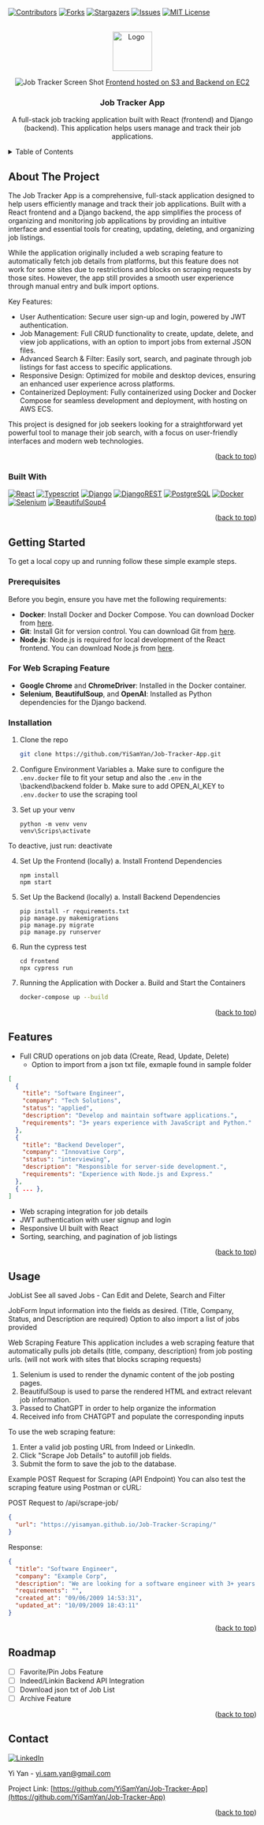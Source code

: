 <a id="readme-top"></a>

[![Contributors][contributors-shield]][contributors-url]
[![Forks][forks-shield]][forks-url]
[![Stargazers][stars-shield]][stars-url]
[![Issues][issues-shield]][issues-url]
[![MIT License][license-shield]][license-url]

<br />
<div align="center">
  <a href="https://github.com/YiSamYan/Job-Tracker-App">
    <img src="images/logo.png" alt="Logo" width="80" height="80">
  </a>

![Job Tracker Screen Shot](images/screenshot.png)
<a href="http://dh4d781ylkrf.cloudfront.net/login">Frontend hosted on S3 and Backend on EC2</a>

<h3 align="center">Job Tracker App</h3>

  <p align="center">
    A full-stack job tracking application built with React (frontend) and Django (backend). This application helps users manage and track their job applications.
  </p>
</div>

<!-- TABLE OF CONTENTS -->
<details>
  <summary>Table of Contents</summary>
  <ol>
    <li>
      <a href="#about-the-project">About The Project</a>
      <ul>
        <li><a href="#built-with">Built With</a></li>
      </ul>
    </li>
    <li>
      <a href="#getting-started">Getting Started</a>
      <ul>
        <li><a href="#prerequisites">Prerequisites</a></li>
        <li><a href="#installation">Installation</a></li>
      </ul>
    </li>
    <li><a href="#usage">Usage</a></li>
    <li><a href="#features">Features</a></li>
    <li><a href="#roadmap">Roadmap</a></li>
    <li><a href="#contact">Contact</a></li>
  </ol>
</details>

## About The Project

The Job Tracker App is a comprehensive, full-stack application designed to help users efficiently manage and track their job applications. Built with a React frontend and a Django backend, the app simplifies the process of organizing and monitoring job applications by providing an intuitive interface and essential tools for creating, updating, deleting, and organizing job listings.

While the application originally included a web scraping feature to automatically fetch job details from platforms, but this feature does not work for some sites due to restrictions and blocks on scraping requests by those sites. However, the app still provides a smooth user experience through manual entry and bulk import options.

Key Features:

- User Authentication: Secure user sign-up and login, powered by JWT authentication.
- Job Management: Full CRUD functionality to create, update, delete, and view job applications, with an option to import jobs from external JSON files.
- Advanced Search & Filter: Easily sort, search, and paginate through job listings for fast access to specific applications.
- Responsive Design: Optimized for mobile and desktop devices, ensuring an enhanced user experience across platforms.
- Containerized Deployment: Fully containerized using Docker and Docker Compose for seamless development and deployment, with hosting on AWS ECS.

This project is designed for job seekers looking for a straightforward yet powerful tool to manage their job search, with a focus on user-friendly interfaces and modern web technologies.

<p align="right">(<a href="#readme-top">back to top</a>)</p>

### Built With

[![React][React.js]][React-url]
[![Typescript][ts]][Typescript-url]
[![Django][dj]][Django-url]
[![DjangoREST][djrest]][DjangoREST-url]
[![PostgreSQL][post]][PostgreSQL-url]
[![Docker][dock]][Docker-url]
[![Selenium][selenium]][Selenium-url]
[![BeautifulSoup4][bs4]][bs4-url]

<p align="right">(<a href="#readme-top">back to top</a>)</p>

<!-- GETTING STARTED -->

## Getting Started

To get a local copy up and running follow these simple example steps.

### Prerequisites

Before you begin, ensure you have met the following requirements:

- **Docker**: Install Docker and Docker Compose. You can download Docker from [here](https://www.docker.com/products/docker-desktop).
- **Git**: Install Git for version control. You can download Git from [here](https://git-scm.com/downloads).
- **Node.js**: Node.js is required for local development of the React frontend. You can download Node.js from [here](https://nodejs.org/).

### For Web Scraping Feature

- **Google Chrome** and **ChromeDriver**: Installed in the Docker container.
- **Selenium**, **BeautifulSoup**, and **OpenAI**: Installed as Python dependencies for the Django backend.

### Installation

1. Clone the repo
   ```bash
   git clone https://github.com/YiSamYan/Job-Tracker-App.git
   ```
2. Configure Environment Variables
   a. Make sure to configure the `.env.docker` file to fit your setup and also the `.env` in the \backend\backend folder
   b. Make sure to add OPEN_AI_KEY to `.env.docker` to use the scraping tool

3. Set up your venv

   ```Shell
   python -m venv venv
   venv\Scrips\activate
   ```

To deactive, just run: deactivate

4. Set Up the Frontend (locally)
   a. Install Frontend Dependencies

   ```Shell
   npm install
   npm start
   ```

5. Set Up the Backend (locally)
   a. Install Backend Dependencies

   ```Shell
   pip install -r requirements.txt
   pip manage.py makemigrations
   pip manage.py migrate
   pip manage.py runserver
   ```

6. Run the cypress test

   ```Shell
   cd frontend
   npx cypress run
   ```

7. Running the Application with Docker
   a. Build and Start the Containers
   ```bash
   docker-compose up --build
   ```

<p align="right">(<a href="#readme-top">back to top</a>)</p>

<!-- Features -->

## Features

- Full CRUD operations on job data (Create, Read, Update, Delete)
  - Option to import from a json txt file, exmaple found in sample folder

```json
[
  {
    "title": "Software Engineer",
    "company": "Tech Solutions",
    "status": "applied",
    "description": "Develop and maintain software applications.",
    "requirements": "3+ years experience with JavaScript and Python."
  },
  {
    "title": "Backend Developer",
    "company": "Innovative Corp",
    "status": "interviewing",
    "description": "Responsible for server-side development.",
    "requirements": "Experience with Node.js and Express."
  },
  { ... },
]
```

- Web scraping integration for job details
- JWT authentication with user signup and login
- Responsive UI built with React
- Sorting, searching, and pagination of job listings

<p align="right">(<a href="#readme-top">back to top</a>)</p>

<!-- USAGE EXAMPLES -->

## Usage

JobList
See all saved Jobs - Can Edit and Delete, Search and Filter

JobForm
Input information into the fields as desired. (Title, Company, Status, and Description are required)
Option to also import a list of jobs provided

Web Scraping Feature
This application includes a web scraping feature that automatically pulls job details (title, company, description) from job posting urls.
(will not work with sites that blocks scraping requests)

1. Selenium is used to render the dynamic content of the job posting pages.
2. BeautifulSoup is used to parse the rendered HTML and extract relevant job information.
3. Passed to ChatGPT in order to help organize the information
4. Received info from CHATGPT and populate the corresponding inputs

To use the web scraping feature:

1. Enter a valid job posting URL from Indeed or LinkedIn.
2. Click "Scrape Job Details" to autofill job fields.
3. Submit the form to save the job to the database.

Example POST Request for Scraping (API Endpoint)
You can also test the scraping feature using Postman or cURL:

POST Request to /api/scrape-job/

```json
{
  "url": "https://yisamyan.github.io/Job-Tracker-Scraping/"
}
```

Response:

```json
{
  "title": "Software Engineer",
  "company": "Example Corp",
  "description": "We are looking for a software engineer with 3+ years of experience...",
  "requirements": "",
  "created_at": "09/06/2009 14:53:31",
  "updated_at": "10/09/2009 18:43:11"
}
```

<p align="right">(<a href="#readme-top">back to top</a>)</p>

<!-- ROADMAP -->

## Roadmap

- [ ] Favorite/Pin Jobs Feature
- [ ] Indeed/Linkin Backend API Integration
- [ ] Download json txt of Job List
- [ ] Archive Feature

<p align="right">(<a href="#readme-top">back to top</a>)</p>

## Contact

[![LinkedIn][linkedin-shield]][linkedin-url]

Yi Yan - yi.sam.yan@gmail.com

Project Link: [https://github.com/YiSamYan/Job-Tracker-App](https://github.com/YiSamYan/Job-Tracker-App)

<p align="right">(<a href="#readme-top">back to top</a>)</p>

<!-- MARKDOWN LINKS & IMAGES -->
<!-- https://www.markdownguide.org/basic-syntax/#reference-style-links -->

[contributors-shield]: https://img.shields.io/github/contributors/YiSamYan/Job-Tracker-App.svg?style=for-the-badge
[contributors-url]: https://github.com/YiSamYan/Job-Tracker-App/graphs/contributors
[forks-shield]: https://img.shields.io/github/forks/YiSamYan/Job-Tracker-App.svg?style=for-the-badge
[forks-url]: https://github.com/YiSamYan/Job-Tracker-App/network/members
[stars-shield]: https://img.shields.io/github/stars/YiSamYan/Job-Tracker-App.svg?style=for-the-badge
[stars-url]: https://github.com/YiSamYan/Job-Tracker-App/stargazers
[issues-shield]: https://img.shields.io/github/issues/YiSamYan/Job-Tracker-App.svg?style=for-the-badge
[issues-url]: https://github.com/YiSamYan/Job-Tracker-App/issues
[license-shield]: https://img.shields.io/github/license/YiSamYan/Job-Tracker-App.svg?style=for-the-badge
[license-url]: https://github.com/YiSamYan/Job-Tracker-App/blob/master/LICENSE.txt
[linkedin-shield]: https://img.shields.io/badge/-LinkedIn-black.svg?style=for-the-badge&logo=linkedin&colorB=555
[linkedin-url]: https://www.linkedin.com/in/yi-s-yan/
[React.js]: https://img.shields.io/badge/React-20232A?style=for-the-badge&logo=react&logoColor=61DAFB
[React-url]: https://reactjs.org/
[ts]: https://img.shields.io/badge/typescript-%23007ACC.svg?style=for-the-badge&logo=typescript&logoColor=white
[typescript-url]: https://www.typescriptlang.org/
[dj]: https://img.shields.io/badge/django-%23092E20.svg?style=for-the-badge&logo=django&logoColor=white
[Django-url]: https://www.djangoproject.com/
[djrest]: https://img.shields.io/badge/DJANGO-REST-ff1709?style=for-the-badge&logo=django&logoColor=white&color=ff1709&labelColor=gray
[DjangoREST-url]: https://www.django-rest-framework.org/
[post]: https://img.shields.io/badge/postgres-%23316192.svg?style=for-the-badge&logo=postgresql&logoColor=white
[PostgreSQL-url]: https://www.postgresql.org/
[dock]: https://img.shields.io/badge/docker-%230db7ed.svg?style=for-the-badge&logo=docker&logoColor=white
[Docker-url]: https://www.docker.com/
[selenium]: https://img.shields.io/badge/-selenium-%43B02A?style=for-the-badge&logo=selenium&logoColor=white
[Selenium-url]: https://www.selenium.dev/
[bs4]: https://img.shields.io/badge/BeautifulSoup-gray?style=for-the-badge&color=gray
[bs4-url]: https://pypi.org/project/beautifulsoup4/
